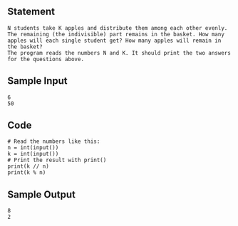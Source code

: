 ## Statement
```
N students take K apples and distribute them among each other evenly. The remaining (the indivisible) part remains in the basket. How many apples will each single student get? How many apples will remain in the basket?
The program reads the numbers N and K. It should print the two answers for the questions above.
```
## Sample Input
```
6
50
```
## Code
```
# Read the numbers like this:
n = int(input())
k = int(input())
# Print the result with print()
print(k // n)
print(k % n)
```
## Sample Output
```
8
2
```
